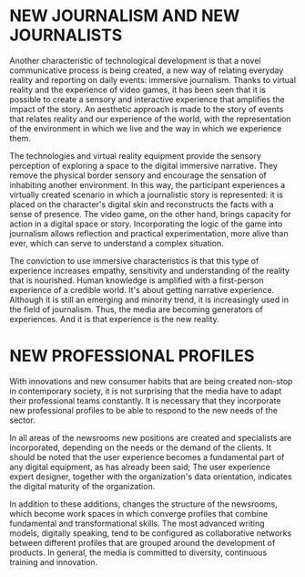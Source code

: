 # NEW JOURNALISM AND NEW JOURNALISTS

Another characteristic of technological development is that a novel communicative process is being created, a new way of relating everyday reality and reporting on daily events: immersive journalism. Thanks to virtual reality and the experience of video games, it has been seen that it is possible to create a sensory and interactive experience that amplifies the impact of the story. An aesthetic approach is made to the story of events that relates reality and our experience of the world, with the representation of the environment in which we live and the way in which we experience them.

The technologies and virtual reality equipment provide the sensory perception of exploring a space to the digital immersive narrative. They remove the physical border sensory and encourage the sensation of inhabiting another environment. In this way, the participant experiences a virtually created scenario in which a journalistic story is represented: it is placed on the character's digital skin and reconstructs the facts with a sense of presence. The video game, on the other hand, brings capacity for action in a digital space or story. Incorporating the logic of the game into journalism allows reflection and practical experimentation, more alive than ever, which can serve to understand a complex situation.

The conviction to use immersive characteristics is that this type of experience increases empathy, sensitivity and understanding of the reality that is nourished. Human knowledge is amplified with a first-person experience of a credible world. It's about getting narrative experience. Although it is still an emerging and minority trend, it is increasingly used in the field of journalism. Thus, the media are becoming generators of experiences. And it is that experience is the new reality.

# NEW PROFESSIONAL PROFILES

With innovations and new consumer habits that are being created non-stop in contemporary society, it is not surprising that the media have to adapt their professional teams constantly. It is necessary that they incorporate new professional profiles to be able to respond to the new needs of the sector.

In all areas of the newsrooms new positions are created and specialists are incorporated, depending on the needs or the demand of the clients. It should be noted that the user experience becomes a fundamental part of any digital equipment, as has already been said; The user experience expert designer, together with the organization's data orientation, indicates the digital maturity of the organization.

In addition to these additions, changes the structure of the newsrooms, which become work spaces in which converge profiles that combine fundamental and transformational skills. The most advanced writing models, digitally speaking, tend to be configured as collaborative networks between different profiles that are grouped around the development of products. In general, the media is committed to diversity, continuous training and innovation.
